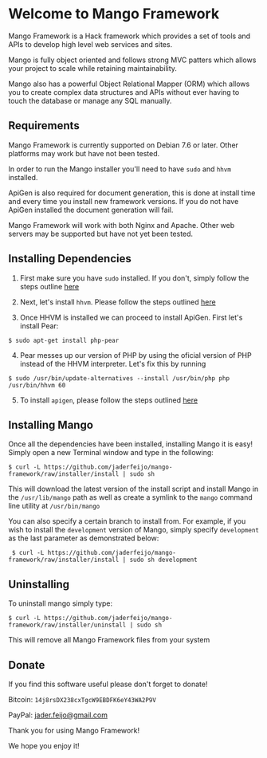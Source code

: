 Welcome to Mango Framework
====================================

Mango Framework is a Hack framework which provides a set of tools and APIs
to develop high level web services and sites.

Mango is fully object oriented and follows strong MVC patters which allows
your project to scale while retaining maintainability.

Mango also has a powerful Object Relational Mapper (ORM) which allows you
to create complex data structures and APIs without ever having to touch
the database or manage any SQL manually.

Requirements
------------------------------------
Mango Framework is currently supported on Debian 7.6 or later. Other
platforms may work but have not been tested.

In order to run the Mango installer you'll need to have `sudo` and
`hhvm` installed.

ApiGen is also required for document generation, this is done at install
time and every time you install new framework versions. If you do not
have ApiGen installed the document generation will fail.

Mango Framework will work with both Nginx and Apache. Other web servers may
be supported but have not yet been tested.

Installing Dependencies
------------------------------------

1. First make sure you have `sudo` installed. If you don't, simply follow the steps outline [here](http://www.ducea.com/2006/05/18/install-sudo-on-debian/)
 
2. Next, let's install `hhvm`. Please follow the steps outlined [here](https://github.com/facebook/hhvm/wiki/Prebuilt-Packages-on-Debian-7)

3. Once HHVM is installed we can proceed to install ApiGen. First let's install Pear:

 `$ sudo apt-get install php-pear`

4. Pear messes up our version of PHP by using the oficial version of PHP instead
of the HHVM interpreter. Let's fix this by running

 `$ sudo /usr/bin/update-alternatives --install /usr/bin/php php /usr/bin/hhvm 60`
 
5. To install `apigen`, please follow the steps outlined [here](http://apigen.org/##installation)

Installing Mango
------------------------------------

Once all the dependencies have been installed, installing Mango it is easy!
Simply open a new Terminal window and type in the following:

 `$ curl -L https://github.com/jaderfeijo/mango-framework/raw/installer/install | sudo sh`

This will download the latest version of the install script and install Mango in the `/usr/lib/mango`
path as well as create a symlink to the `mango` command line utility at `/usr/bin/mango`

You can also specify a certain branch to install from. For example, if you wish to install
the `development` version of Mango, simply specify `development` as the last parameter as
demonstrated below:

 ` $ curl -L https://github.com/jaderfeijo/mango-framework/raw/installer/install | sudo sh development`

Uninstalling
------------------------------------

To uninstall mango simply type:

 `$ curl -L https://github.com/jaderfeijo/mango-framework/raw/installer/uninstall | sudo sh`
 
This will remove all Mango Framework files from your system

Donate
------------------------------------

If you find this software useful please don't forget to donate!

Bitcoin: `14j8rsDX238cxTgcW9EBDFK6eY43WA2P9V`

PayPal: jader.feijo@gmail.com

Thank you for using Mango Framework!

We hope you enjoy it!
